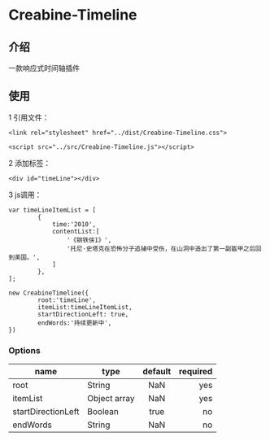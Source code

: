 # Creabine-Timeline
## 介绍
一款响应式时间轴插件
## 使用
1 引用文件：

`<link rel="stylesheet" href="../dist/Creabine-Timeline.css">`

`<script src="../src/Creabine-Timeline.js"></script>`
    
2 添加标签：

`<div id="timeLine"></div>`

3 js调用：

```
var timeLineItemList = [
		{
  			time:'2010',
  			contentList:[
	  			'《钢铁侠1》',
	  			'托尼·史塔克在恐怖分子追捕中受伤，在山洞中造出了第一副盔甲之后回到美国。',
  			]
  		},
];

new CreabineTimeline({
		root:'timeLine',
		itemList:timeLineItemList,
		startDirectionLeft: true,
		endWords:'持续更新中',
})
```

### Options
| name          	| type         | default         | required   |
| --------      	| ---------    |:----------:     | ----------:| 
| root         	    | String       | NaN             |  yes       |
| itemList     	    | Object array | NaN             |  yes       |
| startDirectionLeft| Boolean 	   | true            |  no        |
| endWords      	| String       | NaN             |  no        |
